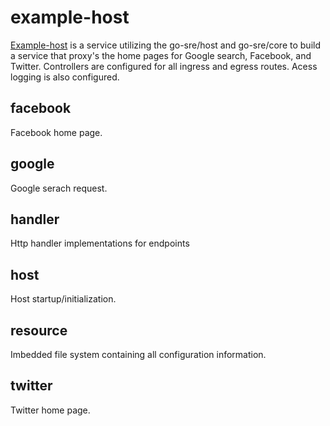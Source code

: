 # example-host

[Example-host][examplepkg] is a service utilizing the go-sre/host and go-sre/core to build a service that proxy's the home pages for Google search, Facebook, and Twitter.
Controllers are configured for all ingress and egress routes. Acess logging is also configured.

## facebook

Facebook home page.

## google

Google serach request.

## handler

Http handler implementations for endpoints

## host

Host startup/initialization.

## resource

Imbedded file system containing all configuration information.

## twitter

Twitter home page.

[examplepkg]: <https://pkg.go.dev/github.com/gotemplates/example-host/pkg>
